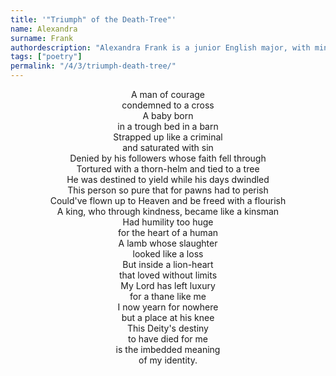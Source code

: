 ```yaml
---
title: '"Triumph" of the Death-Tree"'
name: Alexandra
surname: Frank
authordescription: "Alexandra Frank is a junior English major, with minors in Creative Writing and Spanish, at Grove City College."
tags: ["poetry"]
permalink: "/4/3/triumph-death-tree/"
---
```

<p style="text-align: center;">
<!--this is supposed to look like a cross-->
A man of courage<br>
condemned to a cross<br>
A baby born<br>
in a trough bed in a barn<br>
Strapped up like a criminal<br>
and saturated with sin<br>
Denied by his followers whose faith fell through<br>
Tortured with a thorn-helm and tied to a tree<br>
He was destined to yield while his days dwindled<br>
This person so pure that for pawns had to perish<br>
Could've flown up to Heaven and be freed with a flourish<br>
A king, who through kindness, became like a kinsman<br>
Had humility too huge<br>
for the heart of a human<br>
A lamb whose slaughter<br>
looked like a loss<br>
But inside a lion-heart<br>
that loved without limits<br>
My Lord has left luxury<br>
for a thane like me<br>
I now yearn for nowhere<br>
but a place at his knee<br>
This Deity's destiny<br>
to have died for me<br>
is the imbedded meaning<br>
of my identity.
</p>